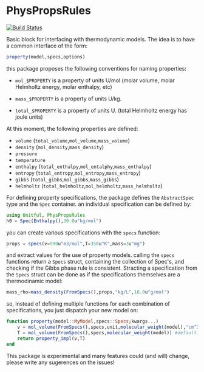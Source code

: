 # PhysPropsRules

[![Build Status](https://travis-ci.com/longemen3000/PhysPropsRules.jl.svg?branch=master)](https://travis-ci.com/longemen3000/PhysPropsRules.jl)

Basic block for interfacing with thermodynamic models.
The idea is to have a common interface of the form:

```julia
property(model,specs,options)
```
this package proposes the following conventions for naming properties:

 - `mol_$PROPERTY` is a property of units U/mol (molar volume, molar Helmholtz energy, molar enthalpy, etc)

 - `mass_$PROPERTY` is a property of units U/kg.

 - `total_$PROPERTY` is a property of units U. (total Helmholtz energy has joule units)

At this moment, the following properties are defined:
 - `volume` (`total_volume`,`mol_volume`,`mass_volume`)
 - `density` (`mol_density`,`mass_density`)
 - `pressure`
 - `temperature`
 - `enthalpy` (`total_enthalpy`,`mol_entalphy`,`mass_enthalpy`)
 - `entropy` (`total_entropy`,`mol_entropy`,`mass_entropy`)
 - `gibbs` (`total_gibbs`,`mol_gibbs`,`mass_gibbs`) 
 - `helmholtz` (`total_helmholtz`,`mol_helmholtz`,`mass_helmholtz`) 

For defining property specifications, the package defines the `AbstractSpec` type and the `Spec` container. an individual specification can be defined by:

```julia
using Unitful, PhysPropsRules
h0 = Spec(Enthalpy(),30.0u"kg/mol")
```
you can create various specifications with the `specs` function:

```julia
props = specs(v=990u"m3/mol",T=350u"K",mass=3u"mg")
```
and extract values for the use of property models. calling the `specs` functions return a `Specs` struct, containing the collection of Spec's, and checking if the Gibbs phase rule is consistent.
Stracting a specification from the `Specs` struct can be done as if the specifications themselves are a thermodinamic model: 

```julia
mass_rho=mass_density(FromSpecs(),props,"kg/L",18.0u"g/mol")
```
so, instead of defining multiple functions for each combination of specifications, you just dispatch your new model on:
```julia
function property(model::MyModel,specs::Specs;kwargs...)
    v = mol_volume(FromSpecs(),specs,unit,molecular_weight(model),"cm^3/mol")
    T = mol_volume(FromSpecs(),specs,molecular_weight(model)) #default: SI units (Kelvin)
    return property_impl(v,T)
end
```


This package is experimental and many features could (and will) change, please write any sugerences on the issues!


